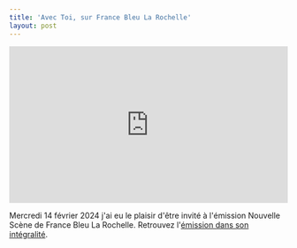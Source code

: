 ```yaml
---
title: 'Avec Toi, sur France Bleu La Rochelle'
layout: post
---
```

<div style="position:relative;padding-bottom:56.25%;height:0;overflow:hidden;"> <iframe style="width:100%;height:100%;position:absolute;left:0px;top:0px;overflow:hidden" frameborder="0" type="text/html" src="https://www.dailymotion.com/embed/video/x8stdyc?autoplay=1" width="100%" height="100%" allowfullscreen title="Dailymotion Video Player" allow="autoplay"> </iframe> </div>

Mercredi 14 février 2024 j'ai eu le plaisir d'être invité à l'émission Nouvelle Scène de France Bleu La Rochelle. Retrouvez l'[émission dans son intégralité](https://www.francebleu.fr/emissions/les-talents-de-l-ouest/la-rochelle-0?fbclid=IwAR3r_OqTGFgEM1iKKZXrD88fySXi3fmPl0qmc3cXa3IL_M5GIIttyr4eSbQ).
